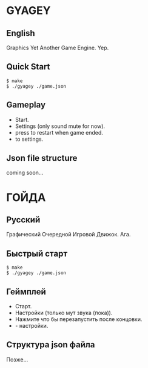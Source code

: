 # GYAGEY

## English
Graphics Yet Another Game Engine. Yep.

## Quick Start

```console
$ make
$ ./gyagey ./game.json
```
## Gameplay 

 - Start.
 - Settings (only sound mute for now).
 - press <r> to restart when game ended.
 - <Esc> to settings.

## Json file structure

coming soon...

# ГОЙДА

## Русский
Графический Очередной Игровой Движок. Ага.

## Быстрый старт

```console
$ make
$ ./gyagey ./game.json
```

## Геймплей

 - Старт.
 - Настройки (только мут звука (пока)).
 - Нажмите <r> что бы перезапустить после концовки.
 - <Esc> - настройки.

## Структура json файла

Позже...

